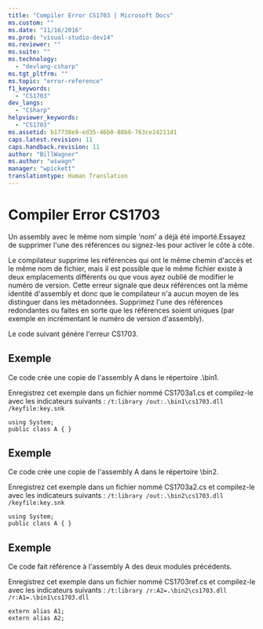 ```yaml
---
title: "Compiler Error CS1703 | Microsoft Docs"
ms.custom: ""
ms.date: "11/16/2016"
ms.prod: "visual-studio-dev14"
ms.reviewer: ""
ms.suite: ""
ms.technology: 
  - "devlang-csharp"
ms.tgt_pltfrm: ""
ms.topic: "error-reference"
f1_keywords: 
  - "CS1703"
dev_langs: 
  - "CSharp"
helpviewer_keywords: 
  - "CS1703"
ms.assetid: b17738e9-ed35-46b0-88b8-763ce24211d1
caps.latest.revision: 11
caps.handback.revision: 11
author: "BillWagner"
ms.author: "wiwagn"
manager: "wpickett"
translationtype: Human Translation
---
```

# Compiler Error CS1703
Un assembly avec le même nom simple 'nom' a déjà été importé.Essayez de supprimer l'une des références ou signez\-les pour activer le côte à côte.  
  
 Le compilateur supprime les références qui ont le même chemin d'accès et le même nom de fichier, mais il est possible que le même fichier existe à deux emplacements différents ou que vous ayez oublié de modifier le numéro de version.  Cette erreur signale que deux références ont la même identité d'assembly et donc que le compilateur n'a aucun moyen de les distinguer dans les métadonnées.  Supprimez l'une des références redondantes ou faites en sorte que les références soient uniques \(par exemple en incrémentant le numéro de version d'assembly\).  
  
 Le code suivant génère l'erreur CS1703.  
  
## Exemple  
 Ce code crée une copie de l'assembly A dans le répertoire .\\bin1.  
  
 Enregistrez cet exemple dans un fichier nommé CS1703a1.cs et compilez\-le avec les indicateurs suivants : `/t:library /out:.\bin1\cs1703.dll /keyfile:key.snk`  
  
```  
using System;  
public class A { }  
```  
  
## Exemple  
 Ce code crée une copie de l'assembly A dans le répertoire \\bin2.  
  
 Enregistrez cet exemple dans un fichier nommé CS1703a2.cs et compilez\-le avec les indicateurs suivants : `/t:library /out:.\bin2\cs1703.dll /keyfile:key.snk`  
  
```  
using System;  
public class A { }  
```  
  
## Exemple  
 Ce code fait référence à l'assembly A des deux modules précédents.  
  
 Enregistrez cet exemple dans un fichier nommé CS1703ref.cs et compilez\-le avec les indicateurs suivants : `/t:library /r:A2=.\bin2\cs1703.dll /r:A1=.\bin1\cs1703.dll`  
  
```  
extern alias A1;  
extern alias A2;  
```